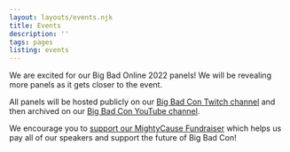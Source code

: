 ```yaml
---
layout: layouts/events.njk
title: Events
description: ''
tags: pages
listing: events
---
```


We are excited for our Big Bad Online 2022 panels! We will be revealing more panels as it gets closer to the event.

All panels will be hosted publicly on our [Big Bad Con Twitch channel](https://www.twitch.tv/bigbadcon) and then archived on our [Big Bad Con YouTube channel](https://www.youtube.com/c/BigBadCon/featured).

We encourage you to [support our MightyCause Fundraiser](https://www.mightycause.com/story/Bigbadonline2022) which helps us pay all of our speakers and support the future of Big Bad Con! 
